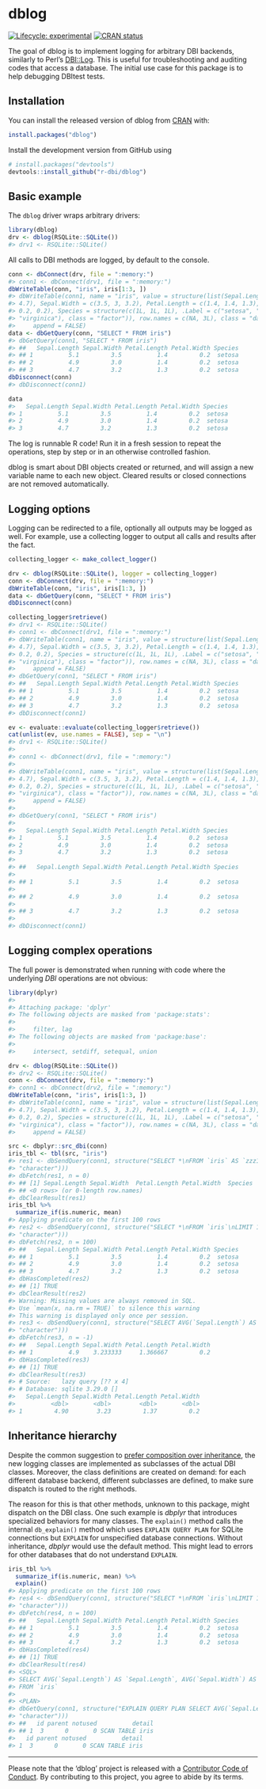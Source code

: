 
<!-- README.md is generated from README.Rmd. Please edit that file -->

# dblog

<!-- badges: start -->

[![Lifecycle:
experimental](https://img.shields.io/badge/lifecycle-experimental-orange.svg)](https://www.tidyverse.org/lifecycle/#experimental)
[![CRAN
status](https://www.r-pkg.org/badges/version/dblog)](https://cran.r-project.org/package=dblog)
<!-- badges: end -->

The goal of dblog is to implement logging for arbitrary DBI backends,
similarly to Perl’s [DBI::Log](https://metacpan.org/pod/DBI::Log). This
is useful for troubleshooting and auditing codes that access a database.
The initial use case for this package is to help debugging DBItest
tests.

## Installation

You can install the released version of dblog from
[CRAN](https://CRAN.R-project.org) with:

``` r
install.packages("dblog")
```

Install the development version from GitHub using

``` r
# install.packages("devtools")
devtools::install_github("r-dbi/dblog")
```

## Basic example

The `dblog` driver wraps arbitrary drivers:

``` r
library(dblog)
drv <- dblog(RSQLite::SQLite())
#> drv1 <- RSQLite::SQLite()
```

All calls to DBI methods are logged, by default to the console.

``` r
conn <- dbConnect(drv, file = ":memory:")
#> conn1 <- dbConnect(drv1, file = ":memory:")
dbWriteTable(conn, "iris", iris[1:3, ])
#> dbWriteTable(conn1, name = "iris", value = structure(list(Sepal.Length = c(5.1, 4.9, 
#> 4.7), Sepal.Width = c(3.5, 3, 3.2), Petal.Length = c(1.4, 1.4, 1.3), Petal.Width = c(0.2, 
#> 0.2, 0.2), Species = structure(c(1L, 1L, 1L), .Label = c("setosa", "versicolor", 
#> "virginica"), class = "factor")), row.names = c(NA, 3L), class = "data.frame"), overwrite = FALSE, 
#>     append = FALSE)
data <- dbGetQuery(conn, "SELECT * FROM iris")
#> dbGetQuery(conn1, "SELECT * FROM iris")
#> ##   Sepal.Length Sepal.Width Petal.Length Petal.Width Species
#> ## 1          5.1         3.5          1.4         0.2  setosa
#> ## 2          4.9         3.0          1.4         0.2  setosa
#> ## 3          4.7         3.2          1.3         0.2  setosa
dbDisconnect(conn)
#> dbDisconnect(conn1)

data
#>   Sepal.Length Sepal.Width Petal.Length Petal.Width Species
#> 1          5.1         3.5          1.4         0.2  setosa
#> 2          4.9         3.0          1.4         0.2  setosa
#> 3          4.7         3.2          1.3         0.2  setosa
```

The log is runnable R code\! Run it in a fresh session to repeat the
operations, step by step or in an otherwise controlled fashion.

dblog is smart about DBI objects created or returned, and will assign a
new variable name to each new object. Cleared results or closed
connections are not removed automatically.

## Logging options

Logging can be redirected to a file, optionally all outputs may be
logged as well. For example, use a collecting logger to output all calls
and results after the fact.

``` r
collecting_logger <- make_collect_logger()

drv <- dblog(RSQLite::SQLite(), logger = collecting_logger)
conn <- dbConnect(drv, file = ":memory:")
dbWriteTable(conn, "iris", iris[1:3, ])
data <- dbGetQuery(conn, "SELECT * FROM iris")
dbDisconnect(conn)

collecting_logger$retrieve()
#> drv1 <- RSQLite::SQLite()
#> conn1 <- dbConnect(drv1, file = ":memory:")
#> dbWriteTable(conn1, name = "iris", value = structure(list(Sepal.Length = c(5.1, 4.9, 
#> 4.7), Sepal.Width = c(3.5, 3, 3.2), Petal.Length = c(1.4, 1.4, 1.3), Petal.Width = c(0.2, 
#> 0.2, 0.2), Species = structure(c(1L, 1L, 1L), .Label = c("setosa", "versicolor", 
#> "virginica"), class = "factor")), row.names = c(NA, 3L), class = "data.frame"), overwrite = FALSE, 
#>     append = FALSE)
#> dbGetQuery(conn1, "SELECT * FROM iris")
#> ##   Sepal.Length Sepal.Width Petal.Length Petal.Width Species
#> ## 1          5.1         3.5          1.4         0.2  setosa
#> ## 2          4.9         3.0          1.4         0.2  setosa
#> ## 3          4.7         3.2          1.3         0.2  setosa
#> dbDisconnect(conn1)

ev <- evaluate::evaluate(collecting_logger$retrieve())
cat(unlist(ev, use.names = FALSE), sep = "\n")
#> drv1 <- RSQLite::SQLite()
#> 
#> conn1 <- dbConnect(drv1, file = ":memory:")
#> 
#> dbWriteTable(conn1, name = "iris", value = structure(list(Sepal.Length = c(5.1, 4.9, 
#> 4.7), Sepal.Width = c(3.5, 3, 3.2), Petal.Length = c(1.4, 1.4, 1.3), Petal.Width = c(0.2, 
#> 0.2, 0.2), Species = structure(c(1L, 1L, 1L), .Label = c("setosa", "versicolor", 
#> "virginica"), class = "factor")), row.names = c(NA, 3L), class = "data.frame"), overwrite = FALSE, 
#>     append = FALSE)
#> 
#> dbGetQuery(conn1, "SELECT * FROM iris")
#> 
#>   Sepal.Length Sepal.Width Petal.Length Petal.Width Species
#> 1          5.1         3.5          1.4         0.2  setosa
#> 2          4.9         3.0          1.4         0.2  setosa
#> 3          4.7         3.2          1.3         0.2  setosa
#> 
#> ##   Sepal.Length Sepal.Width Petal.Length Petal.Width Species
#> 
#> ## 1          5.1         3.5          1.4         0.2  setosa
#> 
#> ## 2          4.9         3.0          1.4         0.2  setosa
#> 
#> ## 3          4.7         3.2          1.3         0.2  setosa
#> 
#> dbDisconnect(conn1)
```

## Logging complex operations

The full power is demonstrated when running with code where the
underlying *DBI* operations are not obvious:

``` r
library(dplyr)
#> 
#> Attaching package: 'dplyr'
#> The following objects are masked from 'package:stats':
#> 
#>     filter, lag
#> The following objects are masked from 'package:base':
#> 
#>     intersect, setdiff, setequal, union

drv <- dblog(RSQLite::SQLite())
#> drv2 <- RSQLite::SQLite()
conn <- dbConnect(drv, file = ":memory:")
#> conn1 <- dbConnect(drv2, file = ":memory:")
dbWriteTable(conn, "iris", iris[1:3, ])
#> dbWriteTable(conn1, name = "iris", value = structure(list(Sepal.Length = c(5.1, 4.9, 
#> 4.7), Sepal.Width = c(3.5, 3, 3.2), Petal.Length = c(1.4, 1.4, 1.3), Petal.Width = c(0.2, 
#> 0.2, 0.2), Species = structure(c(1L, 1L, 1L), .Label = c("setosa", "versicolor", 
#> "virginica"), class = "factor")), row.names = c(NA, 3L), class = "data.frame"), overwrite = FALSE, 
#>     append = FALSE)

src <- dbplyr::src_dbi(conn)
iris_tbl <- tbl(src, "iris")
#> res1 <- dbSendQuery(conn1, structure("SELECT *\nFROM `iris` AS `zzz1`\nWHERE (0 = 1)", class = c("sql", 
#> "character")))
#> dbFetch(res1, n = 0)
#> ## [1] Sepal.Length Sepal.Width  Petal.Length Petal.Width  Species     
#> ## <0 rows> (or 0-length row.names)
#> dbClearResult(res1)
iris_tbl %>%
  summarize_if(is.numeric, mean)
#> Applying predicate on the first 100 rows
#> res2 <- dbSendQuery(conn1, structure("SELECT *\nFROM `iris`\nLIMIT 100", class = c("sql", 
#> "character")))
#> dbFetch(res2, n = 100)
#> ##   Sepal.Length Sepal.Width Petal.Length Petal.Width Species
#> ## 1          5.1         3.5          1.4         0.2  setosa
#> ## 2          4.9         3.0          1.4         0.2  setosa
#> ## 3          4.7         3.2          1.3         0.2  setosa
#> dbHasCompleted(res2)
#> ## [1] TRUE
#> dbClearResult(res2)
#> Warning: Missing values are always removed in SQL.
#> Use `mean(x, na.rm = TRUE)` to silence this warning
#> This warning is displayed only once per session.
#> res3 <- dbSendQuery(conn1, structure("SELECT AVG(`Sepal.Length`) AS `Sepal.Length`, AVG(`Sepal.Width`) AS `Sepal.Width`, AVG(`Petal.Length`) AS `Petal.Length`, AVG(`Petal.Width`) AS `Petal.Width`\nFROM `iris`\nLIMIT 11", class = c("sql", 
#> "character")))
#> dbFetch(res3, n = -1)
#> ##   Sepal.Length Sepal.Width Petal.Length Petal.Width
#> ## 1          4.9    3.233333     1.366667         0.2
#> dbHasCompleted(res3)
#> ## [1] TRUE
#> dbClearResult(res3)
#> # Source:   lazy query [?? x 4]
#> # Database: sqlite 3.29.0 []
#>   Sepal.Length Sepal.Width Petal.Length Petal.Width
#>          <dbl>       <dbl>        <dbl>       <dbl>
#> 1         4.90        3.23         1.37         0.2
```

## Inheritance hierarchy

Despite the common suggestion to [prefer composition over
inheritance](https://en.wikipedia.org/wiki/Composition_over_inheritance),
the new logging classes are implemented as subclasses of the actual DBI
classes. Moreover, the class definitions are created on demand: for each
different database backend, different subclasses are defined, to make
sure dispatch is routed to the right methods.

The reason for this is that other methods, unknown to this package,
might dispatch on the DBI class. One such example is *dbplyr* that
introduces specialized behaviors for many classes. The `explain()`
method calls the internal `db_explain()` method which uses `EXPLAIN
QUERY PLAN` for SQLite connections but `EXPLAIN` for unspecified
database connections. Without inheritance, *dbplyr* would use the
default method. This might lead to errors for other databases that do
not understand `EXPLAIN`.

``` r
iris_tbl %>%
  summarize_if(is.numeric, mean) %>% 
  explain()
#> Applying predicate on the first 100 rows
#> res4 <- dbSendQuery(conn1, structure("SELECT *\nFROM `iris`\nLIMIT 100", class = c("sql", 
#> "character")))
#> dbFetch(res4, n = 100)
#> ##   Sepal.Length Sepal.Width Petal.Length Petal.Width Species
#> ## 1          5.1         3.5          1.4         0.2  setosa
#> ## 2          4.9         3.0          1.4         0.2  setosa
#> ## 3          4.7         3.2          1.3         0.2  setosa
#> dbHasCompleted(res4)
#> ## [1] TRUE
#> dbClearResult(res4)
#> <SQL>
#> SELECT AVG(`Sepal.Length`) AS `Sepal.Length`, AVG(`Sepal.Width`) AS `Sepal.Width`, AVG(`Petal.Length`) AS `Petal.Length`, AVG(`Petal.Width`) AS `Petal.Width`
#> FROM `iris`
#> 
#> <PLAN>
#> dbGetQuery(conn1, structure("EXPLAIN QUERY PLAN SELECT AVG(`Sepal.Length`) AS `Sepal.Length`, AVG(`Sepal.Width`) AS `Sepal.Width`, AVG(`Petal.Length`) AS `Petal.Length`, AVG(`Petal.Width`) AS `Petal.Width`\nFROM `iris`", class = c("sql", 
#> "character")))
#> ##   id parent notused          detail
#> ## 1  3      0       0 SCAN TABLE iris
#>   id parent notused          detail
#> 1  3      0       0 SCAN TABLE iris
```

-----

Please note that the ‘dblog’ project is released with a [Contributor
Code of Conduct](CODE_OF_CONDUCT.md). By contributing to this project,
you agree to abide by its terms.
